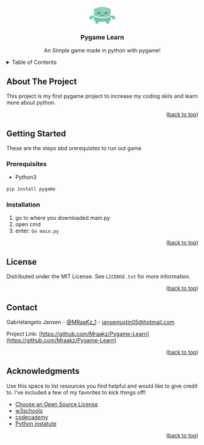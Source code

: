 <a name="readme-top"></a>




<!-- PROJECT SHIELDS -->
<!--
*** I'm using markdown "reference style" links for readability.
*** Reference links are enclosed in brackets [ ] instead of parentheses ( ).
*** See the bottom of this document for the declaration of the reference variables
*** for contributors-url, forks-url, etc. This is an optional, concise syntax you may use.
*** https://www.markdownguide.org/basic-syntax/#reference-style-links
-->



<!-- PROJECT LOGO -->
<br />
<div align="center">
  <a href="https://github.com/Mraakz/Pygame-Learn">
    <img src="graphics/player1.png" alt="Logo" width="68" height="48">
  </a>

  <h3 align="center">Pygame Learn</h3>

  <p align="center">
    An Simple game made in python with pygame!
  </p>
</div>



<!-- TABLE OF CONTENTS -->
<details>
<summary>Table of Contents</summary>
<ol>
    <li>
    <a href="#about-the-project">About The Project</a>
    <ul>
        <li><a href="#built-with">Built With</a></li>
    </ul>
    </li>
    <li>
    <a href="#getting-started">Getting Started</a>
    <ul>
        <li><a href="#prerequisites">Prerequisites</a></li>
        <li><a href="#installation">Installation</a></li>
    </ul>
    </li>
    <li><a href="#usage">Usage</a></li>
    <li><a href="#roadmap">Roadmap</a></li>
    <li><a href="#contributing">Contributing</a></li>
    <li><a href="#license">License</a></li>
    <li><a href="#contact">Contact</a></li>
    <li><a href="#acknowledgments">Acknowledgments</a></li>
</ol>
</details>



<!-- ABOUT THE PROJECT -->
## About The Project

This project is my first pygame project to increase my coding skils and learn more about python.

<p align="right">(<a href="#readme-top">back to top</a>)</p>




<!-- GETTING STARTED -->
## Getting Started

These are the steps abd orerequistes to run out game

### Prerequisites

* Python3
```sh
pip install pygame
```

### Installation

1. go to where you downloaded main.py
2. open cmd
2. enter: ``` Go main.py ```

<p align="right">(<a href="#readme-top">back to top</a>)</p>


<!-- LICENSE -->
## License

Distributed under the MIT License. See `LICENSE.txt` for more information.

<p align="right">(<a href="#readme-top">back to top</a>)</p>



<!-- CONTACT -->
## Contact

Gabrielangelo Jansen - [@MRaaKz_1](https://twitter.com/MRaaKz_1) - jansenjustin05@hotmail.com

Project Link: [https://github.com/Mraakz/Pygame-Learn](https://github.com/Mraakz/Pygame-Learn)

<p align="right">(<a href="#readme-top">back to top</a>)</p>



<!-- ACKNOWLEDGMENTS -->
## Acknowledgments

Use this space to list resources you find helpful and would like to give credit to. I've included a few of my favorites to kick things off!

* [Choose an Open Source License](https://choosealicense.com)
* [w3schools](https://www.w3schools.com/python/default.asp)
* [codecademy](https://www.codecademy.com/catalog/language/python)
* [Python instatute](https://pythoninstitute.org/)

<p align="right">(<a href="#readme-top">back to top</a>)</p>


